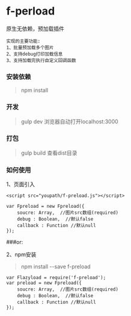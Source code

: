 # f-perload
原生无依赖，预加载插件

```
实现的主要功能:
1、批量预加载多个图片
2、支持debug打印加载信息
3、支持加载完执行自定义回调函数
```

### 安装依赖

> npm install

### 开发

> gulp dev 浏览器自动打开localhost:3000

### 打包

> gulp build 查看dist目录


### 如何使用

1、页面引入
```
<script src="youpath/f-preload.js"></script>

var Fpreload = new Fpreload({
	soucre: Array,  //图片src数组(required)
	debug : Boolean,  //默认false
	callback : Function //默认null
});
```
###or:

2、npm安装

> npm install --save f-preload

```
var Flazyload = require('f-preload');
var preload = new Fpreload({
	soucre: Array,  //图片src数组(required)
	debug : Boolean,  //默认false
	callback : Function //默认null
});
```

